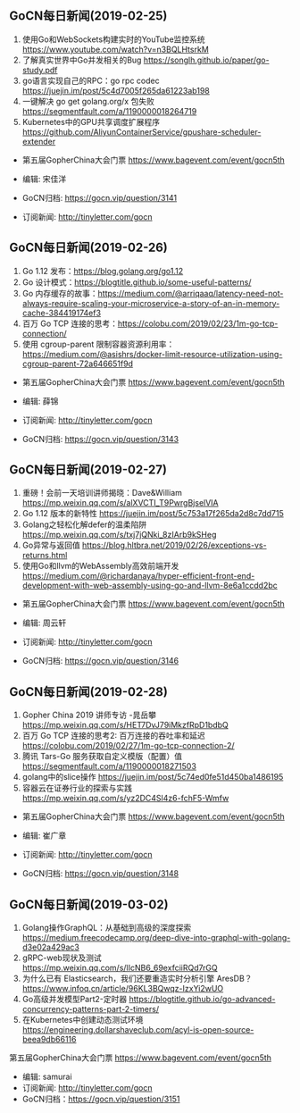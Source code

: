## GoCN每日新闻(2019-02-25)

1. 使用Go和WebSockets构建实时的YouTube监控系统 https://www.youtube.com/watch?v=n3BQLHtsrkM
2. 了解真实世界中Go并发相关的Bug https://songlh.github.io/paper/go-study.pdf
3. go语言实现自己的RPC：go rpc codec https://juejin.im/post/5c4d7005f265da61223ab198
4. 一键解决 go get golang.org/x 包失败 https://segmentfault.com/a/1190000018264719
5. Kubernetes中的GPU共享调度扩展程序 https://github.com/AliyunContainerService/gpushare-scheduler-extender

* 第五届GopherChina大会门票 https://www.bagevent.com/event/gocn5th

* 编辑: 宋佳洋
* GoCN归档: https://gocn.vip/question/3141
* 订阅新闻: http://tinyletter.com/gocn

## GoCN每日新闻(2019-02-26)

1. Go 1.12 发布：https://blog.golang.org/go1.12
2. Go 设计模式：https://blogtitle.github.io/some-useful-patterns/
3. Go 内存缓存的故事：https://medium.com/@arriqaaq/latency-need-not-always-require-scaling-your-microservice-a-story-of-an-in-memory-cache-384419174ef3
4. 百万 Go TCP 连接的思考：https://colobu.com/2019/02/23/1m-go-tcp-connection/
5. 使用 cgroup-parent 限制容器资源利用率：https://medium.com/@asishrs/docker-limit-resource-utilization-using-cgroup-parent-72a646651f9d

- 第五届GopherChina大会门票 https://www.bagevent.com/event/gocn5th

- 编辑: 薛锦
- 订阅新闻: http://tinyletter.com/gocn
- GoCN归档: https://gocn.vip/question/3143

## GoCN每日新闻(2019-02-27)

1. 重磅！会前一天培训讲师揭晓：Dave&William https://mp.weixin.qq.com/s/alXVCTI_T9PwrgBjselVIA
2. Go 1.12 版本的新特性 https://juejin.im/post/5c753a17f265da2d8c7dd715
3. Golang之轻松化解defer的温柔陷阱 https://mp.weixin.qq.com/s/txj7jQNki_8zIArb9kSHeg
4. Go异常与返回值 https://blog.hltbra.net/2019/02/26/exceptions-vs-returns.html
5. 使用Go和llvm的WebAssembly高效前端开发 https://medium.com/@richardanaya/hyper-efficient-front-end-development-with-web-assembly-using-go-and-llvm-8e6a1ccdd2bc

- 第五届GopherChina大会门票 https://www.bagevent.com/event/gocn5th

- 编辑: 周云轩
- 订阅新闻: http://tinyletter.com/gocn
- GoCN归档: https://gocn.vip/question/3146

## GoCN每日新闻(2019-02-28)

1. Gopher China 2019 讲师专访 -晁岳攀 https://mp.weixin.qq.com/s/HET7DvJ79iMkzfRpD1bdbQ
2. 百万 Go TCP 连接的思考2: 百万连接的吞吐率和延迟   https://colobu.com/2019/02/27/1m-go-tcp-connection-2/
3. 腾讯 Tars-Go 服务获取自定义模版（配置）值 https://segmentfault.com/a/1190000018271503
4. golang中的slice操作 https://juejin.im/post/5c74ed0fe51d450ba1486195
5. 容器云在证券行业的探索与实践 https://mp.weixin.qq.com/s/yz2DC4Sl4z6-fchF5-Wmfw

- 第五届GopherChina大会门票 https://www.bagevent.com/event/gocn5th

- 编辑: 崔广章
- 订阅新闻: http://tinyletter.com/gocn
- GoCN归档: https://gocn.vip/question/3148

## GoCN每日新闻(2019-03-02)

1. Golang操作GraphQL：从基础到高级的深度探索 https://medium.freecodecamp.org/deep-dive-into-graphql-with-golang-d3e02a429ac3
2. gRPC-web现状及测试 https://mp.weixin.qq.com/s/lIcNB6_69exfciiRQd7rGQ
3. 为什么已有 Elasticsearch，我们还要重造实时分析引擎 AresDB？ 
https://www.infoq.cn/article/96KL3BQwqz-IzxYi2wUO
4. Go高级并发模型Part2-定时器 https://blogtitle.github.io/go-advanced-concurrency-patterns-part-2-timers/
5. 在Kubernetes中创建动态测试环境 https://engineering.dollarshaveclub.com/acyl-is-open-source-beea9db66116

第五届GopherChina大会门票 https://www.bagevent.com/event/gocn5th

- 编辑: samurai
- 订阅新闻: http://tinyletter.com/gocn
- GoCN归档：https://gocn.vip/question/3151
